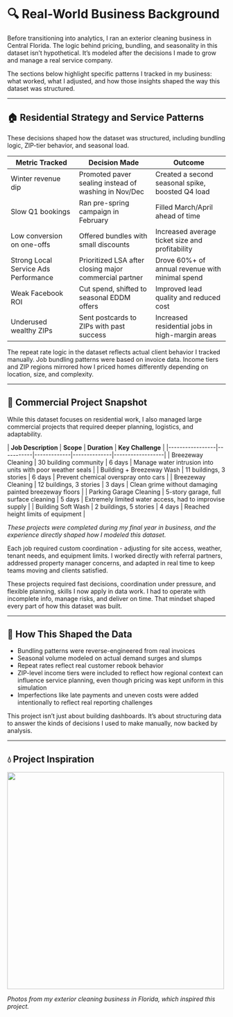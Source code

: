 # 🔍 Real-World Business Background

Before transitioning into analytics, I ran an exterior cleaning business in Central Florida. The logic behind pricing, bundling, and seasonality in this dataset isn’t hypothetical. It’s modeled after the decisions I made to grow and manage a real service company.

The sections below highlight specific patterns I tracked in my business: what worked, what I adjusted, and how those insights shaped the way this dataset was structured.

---

## 🏠 Residential Strategy and Service Patterns

These decisions shaped how the dataset was structured, including bundling logic, ZIP-tier behavior, and seasonal load.

| **Metric Tracked**  | **Decision Made**   | **Outcome**   |
|----------------|------------------|---------------|
| Winter revenue dip         | Promoted paver sealing instead of washing in Nov/Dec           | Created a second seasonal spike, boosted Q4 load      |
| Slow Q1 bookings      | Ran pre-spring campaign in February         | Filled March/April ahead of time        |
| Low conversion on one-offs| Offered bundles with small discounts   | Increased average ticket size and profitability      |
| Strong Local Service Ads Performance  | Prioritized LSA after closing major commercial partner   | Drove 60%+ of annual revenue with minimal spend    |
| Weak Facebook ROI  | Cut spend, shifted to seasonal EDDM offers   | Improved lead quality and reduced cost  |
| Underused wealthy ZIPs     | Sent postcards to ZIPs with past success   | Increased residential jobs in high-margin areas              |

The repeat rate logic in the dataset reflects actual client behavior I tracked manually. Job bundling patterns were based on invoice data. Income tiers and ZIP regions mirrored how I priced homes differently depending on location, size, and complexity.

---

## 🧾 Commercial Project Snapshot

While this dataset focuses on residential work, I also managed large commercial projects that required deeper planning, logistics, and adaptability.

| **Job Description**  | **Scope**   | **Duration** | **Key Challenge**  |
|-----------------|-----------|-------------|--------------|------------------|
| Breezeway Cleaning     | 30 building community    | 6 days       | Manage water intrusion into units with poor weather seals          |
| Building + Breezeway Wash     | 11 buildings, 3 stories    | 6 days       | Prevent chemical overspray onto cars                               |
| Breezeway Cleaning            | 12 buildings, 3 stories    | 3 days       | Clean grime without damaging painted breezeway floors              |
| Parking Garage Cleaning       | 5-story garage, full surface cleaning     | 5 days       | Extremely limited water access, had to improvise supply            |
| Building Soft Wash            | 2 buildings, 5 stories     | 4 days       | Reached height limits of equipment                                 |

*These projects were completed during my final year in business, and the experience directly shaped how I modeled this dataset.*

Each job required custom coordination - adjusting for site access, weather, tenant needs, and equipment limits. I worked directly with referral partners, addressed property manager concerns, and adapted in real time to keep teams moving and clients satisfied.

These projects required fast decisions, coordination under pressure, and flexible planning, skills I now apply in data work. I had to operate with incomplete info, manage risks, and deliver on time. That mindset shaped every part of how this dataset was built.

---

## 🧠 How This Shaped the Data

- Bundling patterns were reverse-engineered from real invoices
- Seasonal volume modeled on actual demand surges and slumps
- Repeat rates reflect real customer rebook behavior
- ZIP-level income tiers were included to reflect how regional context can influence service planning, even though pricing was kept uniform in this simulation
- Imperfections like late payments and uneven costs were added intentionally to reflect real reporting challenges

This project isn’t just about building dashboards. It’s about structuring data to answer the kinds of decisions I used to make manually, now backed by analysis.

---

## 💧 Project Inspiration
<img src="https://raw.githubusercontent.com/jamesgiff5/home_services_performance_dashboards/refs/heads/main/4_Assets/exterior_cleaning_business.png" width="500px" />

*Photos from my exterior cleaning business in Florida, which inspired this project.*
